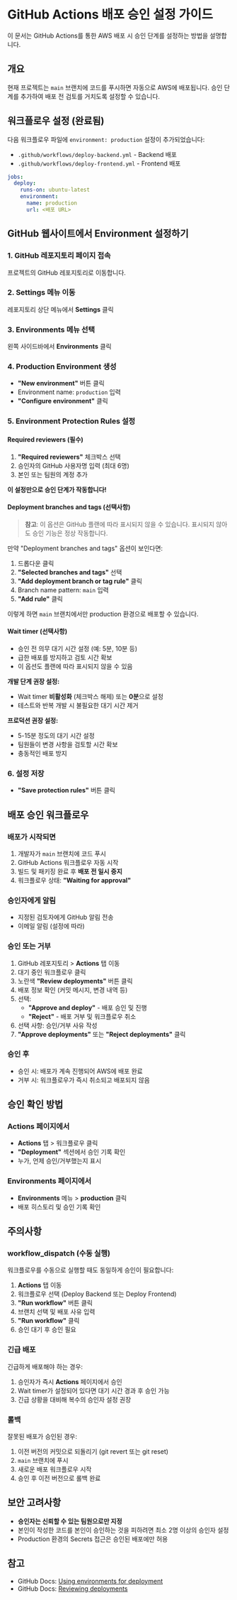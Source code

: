# GitHub Actions 배포 승인 설정 가이드

이 문서는 GitHub Actions를 통한 AWS 배포 시 승인 단계를 설정하는 방법을 설명합니다.

## 개요

현재 프로젝트는 `main` 브랜치에 코드를 푸시하면 자동으로 AWS에 배포됩니다. 승인 단계를 추가하여 배포 전 검토를 거치도록 설정할 수 있습니다.

## 워크플로우 설정 (완료됨)

다음 워크플로우 파일에 `environment: production` 설정이 추가되었습니다:

- `.github/workflows/deploy-backend.yml` - Backend 배포
- `.github/workflows/deploy-frontend.yml` - Frontend 배포

```yaml
jobs:
  deploy:
    runs-on: ubuntu-latest
    environment:
      name: production
      url: <배포 URL>
```

## GitHub 웹사이트에서 Environment 설정하기

### 1. GitHub 레포지토리 페이지 접속

프로젝트의 GitHub 레포지토리로 이동합니다.

### 2. Settings 메뉴 이동

레포지토리 상단 메뉴에서 **Settings** 클릭

### 3. Environments 메뉴 선택

왼쪽 사이드바에서 **Environments** 클릭

### 4. Production Environment 생성

- **"New environment"** 버튼 클릭
- Environment name: `production` 입력
- **"Configure environment"** 클릭

### 5. Environment Protection Rules 설정

#### Required reviewers (필수)

1. **"Required reviewers"** 체크박스 선택
2. 승인자의 GitHub 사용자명 입력 (최대 6명)
3. 본인 또는 팀원의 계정 추가

**이 설정만으로 승인 단계가 작동합니다!**

#### Deployment branches and tags (선택사항)

> **참고**: 이 옵션은 GitHub 플랜에 따라 표시되지 않을 수 있습니다. 표시되지 않아도 승인 기능은 정상 작동합니다.

만약 "Deployment branches and tags" 옵션이 보인다면:

1. 드롭다운 클릭
2. **"Selected branches and tags"** 선택
3. **"Add deployment branch or tag rule"** 클릭
4. Branch name pattern: `main` 입력
5. **"Add rule"** 클릭

이렇게 하면 `main` 브랜치에서만 production 환경으로 배포할 수 있습니다.

#### Wait timer (선택사항)

- 승인 전 의무 대기 시간 설정 (예: 5분, 10분 등)
- 급한 배포를 방지하고 검토 시간 확보
- 이 옵션도 플랜에 따라 표시되지 않을 수 있음

**개발 단계 권장 설정:**
- Wait timer **비활성화** (체크박스 해제) 또는 **0분**으로 설정
- 테스트와 반복 개발 시 불필요한 대기 시간 제거

**프로덕션 권장 설정:**
- 5-15분 정도의 대기 시간 설정
- 팀원들이 변경 사항을 검토할 시간 확보
- 충동적인 배포 방지

### 6. 설정 저장

- **"Save protection rules"** 버튼 클릭

## 배포 승인 워크플로우

### 배포가 시작되면

1. 개발자가 `main` 브랜치에 코드 푸시
2. GitHub Actions 워크플로우 자동 시작
3. 빌드 및 패키징 완료 후 **배포 전 일시 중지**
4. 워크플로우 상태: **"Waiting for approval"**

### 승인자에게 알림

- 지정된 검토자에게 GitHub 알림 전송
- 이메일 알림 (설정에 따라)

### 승인 또는 거부

1. GitHub 레포지토리 > **Actions** 탭 이동
2. 대기 중인 워크플로우 클릭
3. 노란색 **"Review deployments"** 버튼 클릭
4. 배포 정보 확인 (커밋 메시지, 변경 내역 등)
5. 선택:
   - **"Approve and deploy"** - 배포 승인 및 진행
   - **"Reject"** - 배포 거부 및 워크플로우 취소
6. 선택 사항: 승인/거부 사유 작성
7. **"Approve deployments"** 또는 **"Reject deployments"** 클릭

### 승인 후

- 승인 시: 배포가 계속 진행되어 AWS에 배포 완료
- 거부 시: 워크플로우가 즉시 취소되고 배포되지 않음

## 승인 확인 방법

### Actions 페이지에서

- **Actions** 탭 > 워크플로우 클릭
- **"Deployment"** 섹션에서 승인 기록 확인
- 누가, 언제 승인/거부했는지 표시

### Environments 페이지에서

- **Environments** 메뉴 > **production** 클릭
- 배포 히스토리 및 승인 기록 확인

## 주의사항

### workflow_dispatch (수동 실행)

워크플로우를 수동으로 실행할 때도 동일하게 승인이 필요합니다:

1. **Actions** 탭 이동
2. 워크플로우 선택 (Deploy Backend 또는 Deploy Frontend)
3. **"Run workflow"** 버튼 클릭
4. 브랜치 선택 및 배포 사유 입력
5. **"Run workflow"** 클릭
6. 승인 대기 후 승인 필요

### 긴급 배포

긴급하게 배포해야 하는 경우:

1. 승인자가 즉시 **Actions** 페이지에서 승인
2. Wait timer가 설정되어 있다면 대기 시간 경과 후 승인 가능
3. 긴급 상황을 대비해 복수의 승인자 설정 권장

### 롤백

잘못된 배포가 승인된 경우:

1. 이전 버전의 커밋으로 되돌리기 (git revert 또는 git reset)
2. `main` 브랜치에 푸시
3. 새로운 배포 워크플로우 시작
4. 승인 후 이전 버전으로 롤백 완료

## 보안 고려사항

- **승인자는 신뢰할 수 있는 팀원으로만 지정**
- 본인이 작성한 코드를 본인이 승인하는 것을 피하려면 최소 2명 이상의 승인자 설정
- Production 환경의 Secrets 접근은 승인된 배포에만 허용

## 참고

- GitHub Docs: [Using environments for deployment](https://docs.github.com/en/actions/deployment/targeting-different-environments/using-environments-for-deployment)
- GitHub Docs: [Reviewing deployments](https://docs.github.com/en/actions/managing-workflow-runs/reviewing-deployments)
